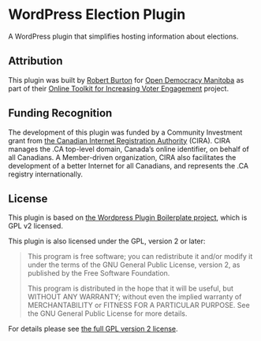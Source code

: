 # WordPress Election Plugin

A WordPress plugin that simplifies hosting information about elections.

## Attribution

This plugin was built by [Robert Burton](https://github.com/rmburton) for [Open Democracy Manitoba](http://opendemocracymanitoba.ca) as part of their [Online Toolkit for Increasing Voter Engagement](https://cira.ca/online-toolkit-increasing-voter-engagement-canada) project.

## Funding Recognition

The development of this plugin was funded by a Community Investment grant from [the Canadian Internet Registration Authority](https://cira.ca) (CIRA). CIRA manages the .CA top-level domain, Canada’s online identifier, on behalf of all Canadians. A Member-driven organization, CIRA also facilitates the development of a better Internet for all Canadians, and represents the .CA registry internationally.

## License

This plugin is based on [the Wordpress Plugin Boilerplate project](https://github.com/DevinVinson/WordPress-Plugin-Boilerplate), which is GPL v2 licensed.

This plugin is also licensed under the GPL, version 2 or later:

> This program is free software; you can redistribute it and/or modify it under the terms of the GNU General Public License, version 2, as published by the Free Software Foundation.
>
> This program is distributed in the hope that it will be useful, but WITHOUT ANY WARRANTY; without even the implied warranty of MERCHANTABILITY or FITNESS FOR A PARTICULAR PURPOSE. See the GNU General Public License for more details.

For details please see [the full GPL version 2 license](https://www.gnu.org/licenses/old-licenses/gpl-2.0.en.html).
